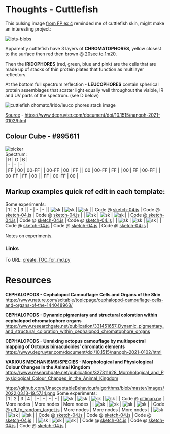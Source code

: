 # Thoughts - Cuttlefish
This pulsing image [from FP ex 4](https://github.com/UnacceptableBehaviour/js_canvas/tree/master/test_pages/u10_fp_math_functions) 
reminded me of cuttlefish skin, might make an interesting project:
  
![lots-blobs](https://github.com/UnacceptableBehaviour/js_canvas/blob/master/test_pages/u11_cuttlefish/images/2022.04.15-18.26.14.png)
  
Apparently cuttlefish have 3 layers of **CHROMATOPHORES**, yellow closest to the surface then red then brown [@ 20sec to 1m20](https://www.youtube.com/watch?v=zf0bEJoEfQ8).
  
Then the **IRIDOPHORES** (red, green, blue and pink) are the cells that are made up of stacks of thin protein plates that function as multilayer reflectors.
  
At the bottom full spectrum reflection - **LEUCOPHORES** contain spherical protein assemblages that scatter light equally well throughout the visible, IR and UV parts of the spectrum. (see D below)
  
  
![cuttlefish chomato/irido/leuco phores stack image](https://github.com/UnacceptableBehaviour/js_canvas/blob/master/test_pages/u11_cuttlefish/images/graphic_j_nanoph-2021-0102_fig_001.jpg)  
  
[Source](https://www.degruyter.com/document/doi/10.1515/nanoph-2021-0102/html) - 
https://www.degruyter.com/document/doi/10.1515/nanoph-2021-0102/html
  
  
## Colour Cube - #995611
![picker](https://github.com/UnacceptableBehaviour/js_canvas/blob/web_branch/test_pages/u11_cuttlefish/images/colour_picker.png)  
Spectrum:   
| R | G | B |  
| - | - | - |  
| FF | 00 | 00-FF |
| 00-FF | 00 | FF |
| 00 | 00-FF | FF |
| 00 | FF | 00-FF |
| 00-FF | FF | 00 |
| FF | 00-FF | 00 |
  
## Markup examples quick ref edit in each template:
  
Some experiments:  
| 1 | 2 | 3 | 
| - | - | - | 
| ![sk]() | ![sk]() | ![sk]() |
| Code @ [sketch-04.js]() | Code @ [sketch-04.js]() | Code @ [sketch-04.js]() | 
| ![sk]() | ![sk]() | ![sk]() |
| Code @ [sketch-04.js]() | Code @ [sketch-04.js]() | Code @ [sketch-04.js]() | 
| ![sk]() | ![sk]() | ![sk]() |
| Code @ [sketch-04.js]() | Code @ [sketch-04.js]() | Code @ [sketch-04.js]() | 
  
Notes on experiments.  
  
### Links
To URL:
[create_TOC_for_md.py](https://github.com/UnacceptableBehaviour/movie_picker/blob/master/create_TOC_for_md.py) 
  


# Resources
**CEPHALOPODS - Cephalopod Camouflage: Cells and Organs of the Skin**  
https://www.nature.com/scitable/topicpage/cephalopod-camouflage-cells-and-organs-of-the-144048968/  
  
**CEPHALOPODS - Dynamic pigmentary and structural coloration within cephalopod chromatophore organs**
https://www.researchgate.net/publication/331451657_Dynamic_pigmentary_and_structural_coloration_within_cephalopod_chromatophore_organs  
  
**CEPHALOPODS - Unmixing octopus camouflage by multispectral mapping of Octopus bimaculoides’ chromatic elements**  
https://www.degruyter.com/document/doi/10.1515/nanoph-2021-0102/html  
  
**VARIOUS MECHANISMS/SPECIES - Morphological and Physiological Colour Changes in the Animal Kingdom**  
https://www.researchgate.net/publication/327311628_Morphological_and_Physiological_Colour_Changes_in_the_Animal_Kingdom
  
  
  
  
  
https://github.com/UnacceptableBehaviour/algorithms/blob/master/images/2022.03.13-19.57.14.png
Some experiments:  
| 1 | 2 | 3 | 4 |
| - | - | - | - |
| ![sk](https://github.com/UnacceptableBehaviour/algorithms/blob/master/images/Screenshot%202022-03-16%20at%2018.44.54.png) | ![sk](https://github.com/UnacceptableBehaviour/algorithms/blob/master/images/Screenshot%202022-03-16%20at%2018.45.21.png) | ![sk](https://github.com/UnacceptableBehaviour/algorithms/blob/master/images/Screenshot%202022-03-16%20at%2018.45.57.png) | ![sk](https://github.com/UnacceptableBehaviour/algorithms/blob/master/images/Screenshot%202022-03-16%20at%2018.46.20.png) |
| Code @ [citimap.py](https://github.com/UnacceptableBehaviour/algorithms/blob/master/algos/citimap.py) | More nodes | More nodes |  More nodes | 
| ![sk](https://github.com/UnacceptableBehaviour/js_canvas/blob/master/test_pages/u9_fp_random_target/images/2022.03.13-19.55.17.png) | ![sk](https://github.com/UnacceptableBehaviour/js_canvas/blob/master/test_pages/u9_fp_random_target/images/2022.03.13-19.31.46.png) | ![sk](https://github.com/UnacceptableBehaviour/js_canvas/blob/master/test_pages/u9_fp_random_target/images/2022.03.13-19.32.50.png) | ![sk]() |
| Code @ [u9_fp_random_target.js](https://github.com/UnacceptableBehaviour/js_canvas/blob/b06198baa8ad26ff6bed0ed5eb69aad1f8cb5b8f/test_pages/u9_fp_random_target/u9_fp_random_target.js)  | More nodes | More nodes |  More nodes | 
| ![sk]() | ![sk]() | ![sk]() |
| Code @ [sketch-04.js]() | Code @ [sketch-04.js]() | Code @ [sketch-04.js]() | 
| ![sk]() | ![sk]() | ![sk]() |
| Code @ [sketch-04.js]() | Code @ [sketch-04.js]() | Code @ [sketch-04.js]() | 
